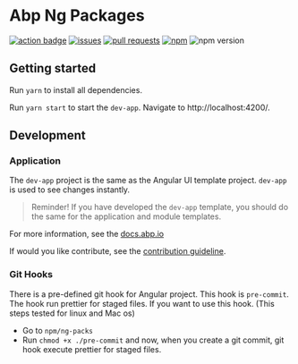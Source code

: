 # Abp Ng Packages

<a href="https://github.com/abpframework/abp/actions?query=workflow%3AAngular">![action badge](https://img.shields.io/github/workflow/status/abpframework/abp/Angular)</a>
<a href="https://github.com/abpframework/abp/labels/ui-angular">![issues](https://img.shields.io/github/issues/abpframework/abp/ui-angular)</a>
<a href="https://github.com/abpframework/abp/pulls?utf8=%E2%9C%93&q=is%3Apr+is%3Aopen+label%3Aui-angular">![pull requests](https://img.shields.io/github/issues-pr-raw/abpframework/abp/ui-angular)</a>
<a href="https://npmjs.org/package/@abp/ng.core">![npm](https://img.shields.io/npm/dm/@abp/ng.core)</a>
![npm version](https://img.shields.io/npm/v/@abp/ng.core?label=version)

## Getting started

Run `yarn` to install all dependencies.

Run `yarn start` to start the `dev-app`. Navigate to http://localhost:4200/.

## Development

### Application
The `dev-app` project is the same as the Angular UI template project. `dev-app` is used to see changes instantly.

> Reminder! If you have developed the `dev-app` template, you should do the same for the application and module templates.

For more information, see the [docs.abp.io](https://docs.abp.io)

If would you like contribute, see the [contribution guideline](./CONTRIBUTING.md).

### Git Hooks
 There is a pre-defined git hook for Angular project. This hook is `pre-commit`. The hook run prettier for staged files. If you want to use this hook.  (This steps tested for  linux and Mac os)  

 - Go to `npm/ng-packs`
 - Run `chmod +x ./pre-commit`
 and now, when you create a git commit, git hook execute prettier for staged files.
 